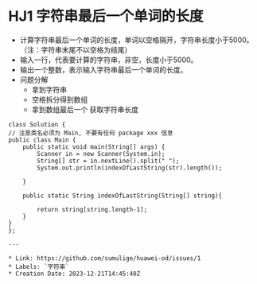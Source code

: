 # HJ1 字符串最后一个单词的长度

-   计算字符串最后一个单词的长度，单词以空格隔开，字符串长度小于5000。（注：字符串末尾不以空格为结尾）
-   输入一行，代表要计算的字符串，非空，长度小于5000。
-   输出一个整数，表示输入字符串最后一个单词的长度。
-   问题分解
    -   拿到字符串
    -   空格拆分得到数组
    -   拿到数组最后一个 获取字符串长度
```
class Solution {
// 注意类名必须为 Main, 不要有任何 package xxx 信息
public class Main {
    public static void main(String[] args) {
        Scanner in = new Scanner(System.in);
        String[] str = in.nextLine().split(" ");
        System.out.println(indexOfLastString(str).length());
        
    }

    public static String indexOfLastString(String[] string){
        
        return string[string.length-1];
    }
}
};

---

* Link: https://github.com/sumulige/huawei-od/issues/1
* Labels: `字符串`
* Creation Date: 2023-12-21T14:45:40Z
